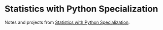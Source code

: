 # Statistics with Python Specialization

Notes and projects from [Statistics with Python Specialization](https://www.coursera.org/specializations/statistics-with-python).